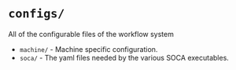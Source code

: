 # `configs/`

All of the configurable files of the workflow system

- `machine/` - Machine specific configuration.
- `soca/` - The yaml files needed by the various SOCA executables.
